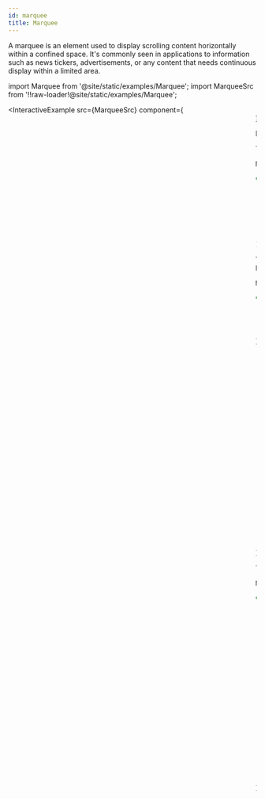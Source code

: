 ```yaml
---
id: marquee
title: Marquee
---
```


A marquee is an element used to display scrolling content horizontally within a confined space. It's commonly seen in applications to information such as news tickers, advertisements, or any content that needs continuous display within a limited area.

import Marquee from '@site/static/examples/Marquee';
import MarqueeSrc from '!!raw-loader!@site/static/examples/Marquee';

<InteractiveExample src={MarqueeSrc} component={<Marquee />} />

Now, let's understand how this example works:

The **MeasureElement** component measures the width of its children and passes this information to its parent component, Marquee.

<samp id="Marquee">Marquee</samp>

```js
const MeasureElement = ({ onLayout, children }) => (
  <Animated.ScrollView
    horizontal
    style={marqueeStyles.hidden}
    pointerEvents="box-none">
    <View onLayout={(ev) => onLayout(ev.nativeEvent.layout.width)}>
      {children}
    </View>
  </Animated.ScrollView>
);
```

The `useFrameCallback` hook is utilized in this code to execute animation logic on each frame. It is located inside **ChildrenScroller** component that manages the scrolling animation by updating the offset value. It determines the horizontal translation of the child components, creates clones of the children and animates them horizontally based on the specified duration.

<samp id="Marquee">Marquee</samp>

```js
const ChildrenScroller = ({
  duration,
  childrenWidth,
  parentWidth,
  reverse,
  children,
}) => {
  const offset = useSharedValue(0);
  const coeff = useSharedValue(reverse ? 1 : -1);

  React.useEffect(() => {
    coeff.value = reverse ? 1 : -1;
  }, [reverse]);

  // highlight-start
  useFrameCallback((i) => {
    offset.value +=
      (coeff.value * ((i.timeSincePreviousFrame ?? 1) * childrenWidth)) /
      duration;
    offset.value = offset.value % childrenWidth;
  }, true);
  // highlight-end

  const count = Math.round(parentWidth / childrenWidth) + 2;
  const renderChild = (index) => (
    <TranslatedElement
      key={`clone-${index}`}
      index={index}
      offset={offset}
      childrenWidth={childrenWidth}>
      {children}
    </TranslatedElement>
  );

  return <Cloner count={count} renderChild={renderChild} />;
};
```

The **Marquee** component serves as the main orchestrator of the marquee effect. It calculates necessary dimensions, renders child components within a container, and coordinates the animation by utilizing the ChildrenScroller component.

<samp id="Marquee">Marquee</samp>

```js
const Marquee = ({ duration = 2000, reverse = false, children, style }) => {
  const [parentWidth, setParentWidth] = React.useState(0);
  const [childrenWidth, setChildrenWidth] = React.useState(0);

  return (
    <View
      style={style}
      onLayout={(ev) => {
        setParentWidth(ev.nativeEvent.layout.width);
      }}
      pointerEvents="box-none">
      <View style={marqueeStyles.row} pointerEvents="box-none">
        <MeasureElement onLayout={setChildrenWidth}>{children}</MeasureElement>

        {childrenWidth > 0 && parentWidth > 0 && (
          <ChildrenScroller
            duration={duration}
            parentWidth={parentWidth}
            childrenWidth={childrenWidth}
            reverse={reverse}>
            {children}
          </ChildrenScroller>
        )}
      </View>
    </View>
  );
};
```
